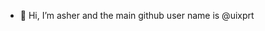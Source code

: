 - 👋 Hi, I’m asher and the main github user name is @uixprt

<!---
- 👀 I’m interested in ...
- 🌱 I’m currently learning ...
- 💞️ I’m looking to collaborate on ...
- 📫 How to reach me ...

aixprt/aixprt is a ✨ special ✨ repository because its `README.md` (this file) appears on your GitHub profile.
You can click the Preview link to take a look at your changes.
--->
